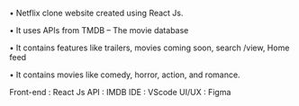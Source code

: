 •	Netflix clone website created using React Js.

•	It uses APIs from TMDB – The movie database

•	It contains features like trailers, movies coming soon, search /view, Home feed

•	It contains movies like comedy, horror, action, and romance. 

Front-end  : React Js
API        : IMDB
IDE        : VScode
UI/UX      : Figma

